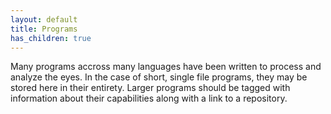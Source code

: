 ```yaml
---
layout: default
title: Programs
has_children: true
---
```


Many programs accross many languages have been written to process and analyze the eyes. In the case of short, single file programs, they may be stored here in their entirety. Larger programs should be tagged with information about their capabilities along with a link to a repository.
